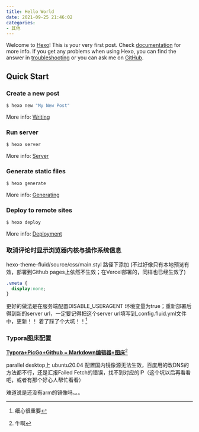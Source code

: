 ```yaml
---
title: Hello World
date: 2021-09-25 21:46:02
categories:
- 其他
---
```


Welcome to [Hexo](https://hexo.io/)! This is your very first post. Check [documentation](https://hexo.io/docs/) for more info. If you get any problems when using Hexo, you can find the answer in [troubleshooting](https://hexo.io/docs/troubleshooting.html) or you can ask me on [GitHub](https://github.com/hexojs/hexo/issues).

## Quick Start

### Create a new post

``` bash
$ hexo new "My New Post"
```

More info: [Writing](https://hexo.io/docs/writing.html)

### Run server

``` bash
$ hexo server
```

More info: [Server](https://hexo.io/docs/server.html)

### Generate static files

``` bash
$ hexo generate
```

More info: [Generating](https://hexo.io/docs/generating.html)

### Deploy to remote sites

``` bash
$ hexo deploy
```

More info: [Deployment](https://hexo.io/docs/one-command-deployment.html)

### 取消评论时显示浏览器内核与操作系统信息

hexo-theme-fluid/source/css/main.styl 路径下添加 (不过好像只有本地预览有效，部署到Github pages上依然不生效；在Vercel部署的，同样也已经生效了)

```css
.vmeta {
  display:none;
}
```

更好的做法是在服务端配置DISABLE_USERAGENT 环境变量为true；重新部署后得到新的server url，一定要记得把这个server url填写到_config.fluid.yml文件中，更新！！ 着了踩了个大坑！！[^2]

### Typora图床配置

[**Typora+PicGo+Github = Markdown编辑器+图床**](https://zhuanlan.zhihu.com/p/365829157)[^1]



parallel desktop上 ubuntu20.04 配置国内镜像源无法生效，百度用的改DNS的方法都不行，还是汇报Failed Fetch的错误，找不到对应的IP（这个坑以后再看看吧，或者有那个好心人帮忙看看）

难道说是还没有arm的镜像吗。。。





[^1]: 牛啊
[^2]: 细心很重要



